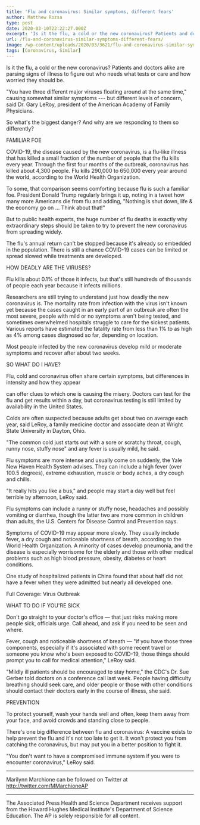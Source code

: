 ```yaml
---
title: 'Flu and coronavirus: Similar symptoms, different fears'
author: Matthew Rozsa
type: post
date: 2020-03-10T22:22:27.000Z
excerpt: 'Is it the flu, a cold or the new coronavirus? Patients and doctors alike are parsing signs of illness to figure out who needs what tests or care and how worried they should be."You have three different major viruses floating around at the same time," causing somewhat similar symptoms --- but different levels of concern,&hellip;'
url: /flu-and-coronavirus-similar-symptoms-different-fears/
image: /wp-content/uploads/2020/03/3621/flu-and-coronavirus-similar-symptoms-different-fears.jpg
tags: [Coronavirus, Similar]
---
```


Is it the flu, a cold or the new coronavirus? Patients and doctors alike are parsing signs of illness to figure out who needs what tests or care and how worried they should be.

"You have three different major viruses floating around at the same time," causing somewhat similar symptoms --- but different levels of concern, said Dr. Gary LeRoy, president of the American Academy of Family Physicians.

So what's the biggest danger? And why are we responding to them so differently?

FAMILIAR FOE

COVID-19, the disease caused by the new coronavirus, is a flu-like illness that has killed a small fraction of the number of people that the flu kills every year. Through the first four months of the outbreak, coronavirus has killed about 4,300 people. Flu kills 290,000 to 650,000 every year around the world, according to the World Health Organization.

To some, that comparison seems comforting because flu is such a familiar foe. President Donald Trump regularly brings it up, noting in a tweet how many more Americans die from flu and adding, "Nothing is shut down, life & the economy go on … Think about that!"

But to public health experts, the huge number of flu deaths is exactly why extraordinary steps should be taken to try to prevent the new coronavirus from spreading widely.

The flu's annual return can't be stopped because it's already so embedded in the population. There is still a chance COVID-19 cases can be limited or spread slowed while treatments are developed.

HOW DEADLY ARE THE VIRUSES?

Flu kills about 0.1% of those it infects, but that's still hundreds of thousands of people each year because it infects millions.

Researchers are still trying to understand just how deadly the new coronavirus is. The mortality rate from infection with the virus isn't known yet because the cases caught in an early part of an outbreak are often the most severe, people with mild or no symptoms aren't being tested, and sometimes overwhelmed hospitals struggle to care for the sickest patients. Various reports have estimated the fatality rate from less than 1% to as high as 4% among cases diagnosed so far, depending on location.

Most people infected by the new coronavirus develop mild or moderate symptoms and recover after about two weeks.

SO WHAT DO I HAVE?

Flu, cold and coronavirus often share certain symptoms, but differences in intensity and how they appear

can offer clues to which one is causing the misery. Doctors can test for the flu and get results within a day, but coronavirus testing is still limited by availability in the United States.

Colds are often suspected because adults get about two on average each year, said LeRoy, a family medicine doctor and associate dean at Wright State University in Dayton, Ohio.

"The common cold just starts out with a sore or scratchy throat, cough, runny nose, stuffy nose" and any fever is usually mild, he said.

Flu symptoms are more intense and usually come on suddenly, the Yale New Haven Health System advises. They can include a high fever (over 100.5 degrees), extreme exhaustion, muscle or body aches, a dry cough and chills.

"It really hits you like a bus," and people may start a day well but feel terrible by afternoon, LeRoy said.

Flu symptoms can include a runny or stuffy nose, headaches and possibly vomiting or diarrhea, though the latter two are more common in children than adults, the U.S. Centers for Disease Control and Prevention says.

Symptoms of COVID-19 may appear more slowly. They usually include fever, a dry cough and noticeable shortness of breath, according to the World Health Organization. A minority of cases develop pneumonia, and the disease is especially worrisome for the elderly and those with other medical problems such as high blood pressure, obesity, diabetes or heart conditions.

One study of hospitalized patients in China found that about half did not have a fever when they were admitted but nearly all developed one.

Full Coverage: Virus Outbreak

WHAT TO DO IF YOU'RE SICK

Don't go straight to your doctor's office — that just risks making more people sick, officials urge. Call ahead, and ask if you need to be seen and where.

Fever, cough and noticeable shortness of breath — "if you have those three components, especially if it's associated with some recent travel or someone you know who's been exposed to COVID-19, those things should prompt you to call for medical attention," LeRoy said.

"Mildly ill patients should be encouraged to stay home," the CDC's Dr. Sue Gerber told doctors on a conference call last week. People having difficulty breathing should seek care, and older people or those with other conditions should contact their doctors early in the course of illness, she said.

PREVENTION

To protect yourself, wash your hands well and often, keep them away from your face, and avoid crowds and standing close to people.

There's one big difference between flu and coronavirus: A vaccine exists to help prevent the flu and it's not too late to get it. It won't protect you from catching the coronavirus, but may put you in a better position to fight it.

"You don't want to have a compromised immune system if you were to encounter coronavirus," LeRoy said.

* * *

Marilynn Marchione can be followed on Twitter at <http://twitter.com/MMarchioneAP>

* * *

The Associated Press Health and Science Department receives support from the Howard Hughes Medical Institute's Department of Science Education. The AP is solely responsible for all content.
